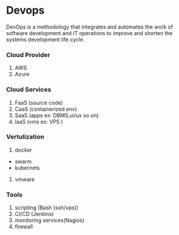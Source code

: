 

# Devops

DevOps is a methodology that integrates and automates the work of </br>
software development and IT operations to improve and shorten the </br>
systems development life cycle.

### Cloud Provider
1. AWS
1. Azure

### Cloud Services
1. FaaS (source code)
1. CaaS (containerized env)
1. SaaS (apps ex: DBMS,ui/ux so on)
1. IaaS (vms  ex: VPS )

### Vertulization
1. docker
 - swarm
 - kubernets
1. vmware

### Tools
1. scripting (Bash (ssh/vps))
1. CI/CD (Jenkins)
1. monitoring services(Nagios)
1. firewall



